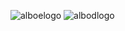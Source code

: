 ![alboelogo](https://cdn.modrinth.com/data/cached_images/f1bd9d25c12153ab658349f9fc2e3daa6c585be7.png)
![albodlogo](https://i.imgur.com/puUgf1b.png)